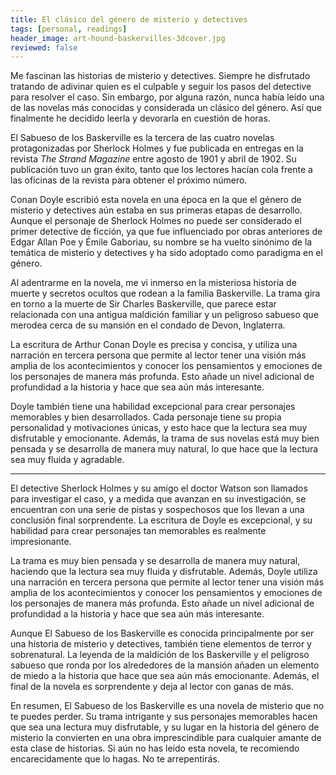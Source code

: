 ```yaml
---
title: El clásico del género de misterio y detectives
tags: [personal, readings]
header_image: art-hound-baskervilles-3dcover.jpg
reviewed: false
---
```

Me fascinan las historias de misterio y detectives. Siempre he disfrutado tratando de adivinar quien es el culpable y seguir los pasos del detective para resolver el caso. Sin embargo, por alguna razón, nunca había leído una de las novelas más conocidas y considerada un clásico del género. Así que finalmente he decidido leerla y devorarla en cuestión de horas.

El Sabueso de los Baskerville es la tercera de las cuatro novelas protagonizadas por Sherlock Holmes y fue publicada en entregas en la revista *The Strand Magazine* entre agosto de 1901 y abril de 1902. Su publicación tuvo un gran éxito, tanto que los lectores hacían cola frente a las oficinas de la revista para obtener el próximo número.

Conan Doyle escribió esta novela en una época en la que el género de misterio y detectives aún estaba en sus primeras etapas de desarrollo. Aunque el personaje de Sherlock Holmes no puede ser considerado el primer detective de ficción, ya que fue influenciado por obras anteriores de Edgar Allan Poe y Émile Gaboriau, su nombre se ha vuelto sinónimo de la temática de misterio y detectives y ha sido adoptado como paradigma en el género.

Al adentrarme en la novela, me vi inmerso en la misteriosa historia de muerte y secretos ocultos que rodean a la familia Baskerville. La trama gira en torno a la muerte de Sir Charles Baskerville, que parece estar relacionada con una antigua maldición familiar y un peligroso sabueso que merodea cerca de su mansión en el condado de Devon, Inglaterra.

La escritura de Arthur Conan Doyle es precisa y concisa, y utiliza una narración en tercera persona que permite al lector tener una visión más amplia de los acontecimientos y conocer los pensamientos y emociones de los personajes de manera más profunda. Esto añade un nivel adicional de profundidad a la historia y hace que sea aún más interesante.

Doyle también tiene una habilidad excepcional para crear personajes memorables y bien desarrollados. Cada personaje tiene su propia personalidad y motivaciones únicas, y esto hace que la lectura sea muy disfrutable y emocionante. Además, la trama de sus novelas está muy bien pensada y se desarrolla de manera muy natural, lo que hace que la lectura sea muy fluida y agradable.

---
El detective Sherlock Holmes y su amigo el doctor Watson son llamados para investigar el caso, y a medida que avanzan en su investigación, se encuentran con una serie de pistas y sospechosos que los llevan a una conclusión final sorprendente. La escritura de Doyle es excepcional, y su habilidad para crear personajes tan memorables es realmente impresionante.

La trama es muy bien pensada y se desarrolla de manera muy natural, haciendo que la lectura sea muy fluida y disfrutable. Además, Doyle utiliza una narración en tercera persona que permite al lector tener una visión más amplia de los acontecimientos y conocer los pensamientos y emociones de los personajes de manera más profunda. Esto añade un nivel adicional de profundidad a la historia y hace que sea aún más interesante.



Aunque El Sabueso de los Baskerville es conocida principalmente por ser una historia de misterio y detectives, también tiene elementos de terror y sobrenatural. La leyenda de la maldición de los Baskerville y el peligroso sabueso que ronda por los alrededores de la mansión añaden un elemento de miedo a la historia que hace que sea aún más emocionante. Además, el final de la novela es sorprendente y deja al lector con ganas de más.

En resumen, El Sabueso de los Baskerville es una novela de misterio que no te puedes perder. Su trama intrigante y sus personajes memorables hacen que sea una lectura muy disfrutable, y su lugar en la historia del género de misterio la convierten en una obra imprescindible para cualquier amante de esta clase de historias. Si aún no has leído esta novela, te recomiendo encarecidamente que lo hagas. No te arrepentirás.